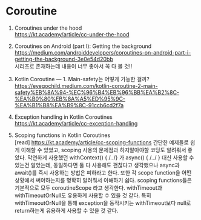 # Coroutine

 1. Coroutines under the hood <br>
 https://kt.academy/article/cc-under-the-hood
   

 2. Coroutines on Android (part I): Getting the background <br>
   https://medium.com/androiddevelopers/coroutines-on-android-part-i-getting-the-background-3e0e54d20bb <br>
   시리즈로 존재하는데 내용이 너무 좋아서 꼭 다 볼 것!!
   
   
 3. Kotlin Coroutine — 1. Main-safety는 어떻게 가능한 걸까? <br>
 https://eyegochild.medium.com/kotlin-coroutine-2-main-safety%EB%8A%94-%EC%96%B4%EB%96%BB%EA%B2%8C-%EA%B0%80%EB%8A%A5%ED%95%9C-%EA%B1%B8%EA%B9%8C-91ccb6cd2f7a <br>


 4. Exception handling in Kotlin Coroutines <br>
 https://kt.academy/article/cc-exception-handling

    
 5. Scoping functions in Kotlin Coroutines <br> [read]
 https://kt.academy/article/cc-scoping-functions
 간단한 예제들로 쉽게 이해할 수 있었고, scoping 사용의 문제점과 하지말아야할 코딩도 알려줘서 좋았다.
 막연하게 사용했던 withContext() { /*..*/} 가 async() { /*..*/ } 대신 사용할 수 있는건 알았는데, 동일하다면 둘 다 사용해도 괜찮다고 생각했으나
 async과 await()를 즉시 사용하는 방법은 피하라고 한다. 또한 각 scope function을 어떤 상황에서 써야하는지를 명확히 알려줘서 이해하기 쉽다.
 scoping functions들은 기본적으로 모두 coroutineScope 라고 생각한다. withTimeout과 withTimeoutOrNull도 유용하게 사용할 수 있을 것 같다.
 특히 withTimeoutOrNull을 통해 exception을 동작시키는 withTimeout보다 null로 return하는게 유용하게 사용할 수 있을 것 같다.


